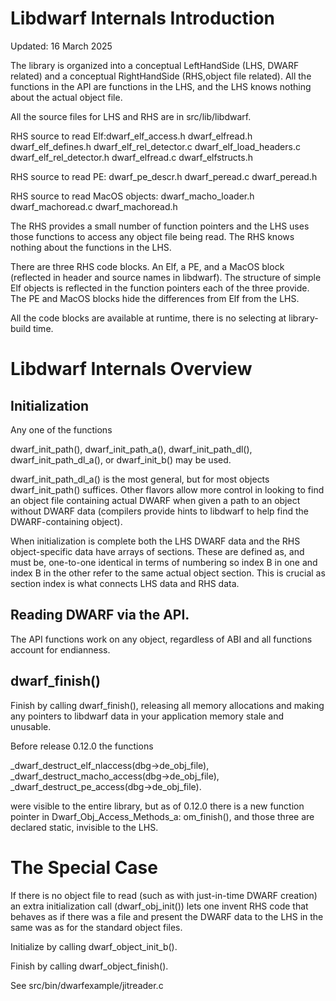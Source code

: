 # Libdwarf Internals Introduction

Updated: 16 March 2025

The library is organized into a
conceptual LeftHandSide (LHS, DWARF related) and a conceptual
RightHandSide (RHS,object file related).
All the functions in the API
are functions in the LHS, and the LHS
knows nothing about the actual object
file.

All the source files for LHS and RHS  are in src/lib/libdwarf.

RHS source to read Elf:dwarf_elf_access.h dwarf_elfread.h
dwarf_elf_defines.h dwarf_elf_rel_detector.c
dwarf_elf_load_headers.c dwarf_elf_rel_detector.h
dwarf_elfread.c dwarf_elfstructs.h

RHS source to read PE: dwarf_pe_descr.h dwarf_peread.c
dwarf_peread.h

RHS source to read MacOS objects: dwarf_macho_loader.h 
dwarf_machoread.c dwarf_machoread.h

The RHS provides a small number
of function pointers and the LHS
uses those functions to access any
object file being read.
The RHS knows nothing about the
functions in the LHS.

There are three RHS code blocks.
An Elf, a PE, and a MacOS block
(reflected in header and source names in libdwarf).
The structure of simple Elf objects is 
reflected in the function pointers each
of the three provide.
The PE and MacOS blocks hide the differences from Elf
from the LHS.

All the code blocks are available at runtime, there
is no selecting at library-build time. 

# Libdwarf Internals Overview
## Initialization

Any one of the functions

  dwarf_init_path(),
  dwarf_init_path_a(),
  dwarf_init_path_dl(),
  dwarf_init_path_dl_a(), or
  dwarf_init_b() may be used.

dwarf_init_path_dl_a() is the most general, but
for most objects dwarf_init_path()
suffices. Other flavors allow more control
in looking to find an object file containing
actual DWARF when given a path to an object
without DWARF data (compilers provide hints
to libdwarf to help find the DWARF-containing object).

When initialization is complete both the LHS DWARF
data and the RHS object-specific data have arrays
of sections.  These are defined as, and must be,
one-to-one identical in terms of numbering so
index B in one and index B in the other refer to
the same actual object section. This is crucial
as section index is what connects LHS data
and RHS data.

## Reading DWARF via the API.

The API functions work on any object, regardless
of ABI and all functions account for endianness.

## dwarf_finish()

Finish by calling dwarf_finish(), releasing all
memory allocations and making any pointers to libdwarf
data in your
application memory stale and unusable.

Before release 0.12.0 the functions

  _dwarf_destruct_elf_nlaccess(dbg->de_obj_file),
  _dwarf_destruct_macho_access(dbg->de_obj_file),
  _dwarf_destruct_pe_access(dbg->de_obj_file).
 
were visible to the entire library, but as of 0.12.0
there is a new function pointer in Dwarf_Obj_Access_Methods_a:
om_finish(), and those three are declared static, invisible
to the LHS.

# The Special Case

If there is no object file to read (such as with
just-in-time DWARF creation)  
an extra initialization call (dwarf_obj_init())
lets one invent RHS code that behaves as if
there was a file and present the DWARF data
to the LHS in the same was as for the
standard object files.

Initialize by calling dwarf_object_init_b().

Finish by calling dwarf_object_finish().

See src/bin/dwarfexample/jitreader.c  

